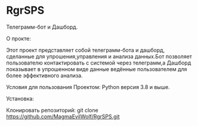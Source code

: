 # RgrSPS
Телеграмм-бот и Дашборд.

О прокте:

Этот проект представляет собой телеграмм-бота и дашборд, сделанные для упрошения,управления и анализа данных.Бот позволяет пользователю контактировать с системой через телеграмм,а Дашборд показывает в упрошенном виде данные ведённые пользователем для более эффективного анализа.

Условия для пользования Проектом:
Python версия 3.8 и выше.

Установка:

Клонировать репозиторий: git clone https://github.com/MagmaEvilWolf/RgrSPS.git


